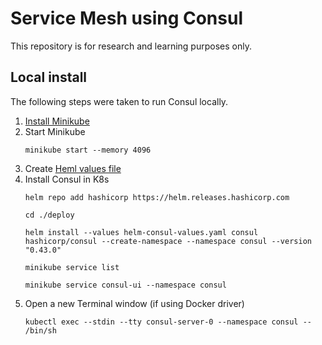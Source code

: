 # Service Mesh using Consul

This repository is for research and learning purposes only.

## Local install

The following steps were taken to run Consul locally.

1. [Install Minikube](https://github.com/kubernetes/minikube/releases/latest/download/minikube-installer.exe)
1. Start Minikube
   ```
   minikube start --memory 4096
   ```
1. Create [Heml values file](./deploy/helm-consul-values.yaml)
1. Install Consul in K8s
    ```
    helm repo add hashicorp https://helm.releases.hashicorp.com
    
    cd ./deploy
    
    helm install --values helm-consul-values.yaml consul hashicorp/consul --create-namespace --namespace consul --version "0.43.0"
    
    minikube service list

    minikube service consul-ui --namespace consul
    ```
1. Open a new Terminal window (if using Docker driver)
    ```
    kubectl exec --stdin --tty consul-server-0 --namespace consul -- /bin/sh
    ```
